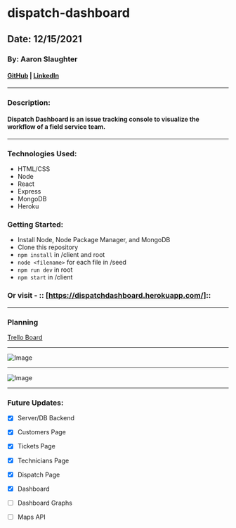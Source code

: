 # dispatch-dashboard
## Date: 12/15/2021
### By: Aaron Slaughter

#### [GitHub](https://github.com/aaronslaughter) | [LinkedIn](https://www.linkedin.com/in/aaron-slaughter1/)
***

### Description:

#### Dispatch Dashboard is an issue tracking console to visualize the workflow of a field service team.
***
### Technologies Used:
* HTML/CSS
* Node
* React
* Express
* MongoDB
* Heroku

### Getting Started:
* Install Node, Node Package Manager, and MongoDB
* Clone this repository
* `npm install` in /client and root
* `node <filename>` for each file in /seed
* `npm run dev` in root
* `npm start` in /client

### Or visit - :: [https://dispatchdashboard.herokuapp.com/]::
***

### Planning
[Trello Board](https://trello.com/b/1KCllJH3/dispatch-dashboard)
***
![Image](https://i.imgur.com/E980xap.png)
***
![Image](https://i.imgur.com/8RfLKNK.png)

***
### Future Updates:
- [x] Server/DB Backend
- [x] Customers Page
- [x] Tickets Page
- [x] Technicians Page
- [x] Dispatch Page
- [x] Dashboard
- [ ] Dashboard Graphs
- [ ] Maps API

